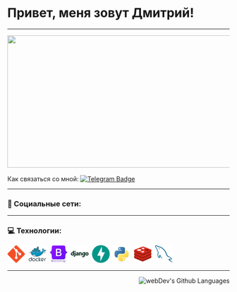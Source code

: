 
# Привет, меня зовут Дмитрий!

---


        
<div align="center">
  <img src="https://media.giphy.com/media/dWesBcTLavkZuG35MI/giphy.gif" width="600" height="300"/>
</div>

    



Как связаться со мной: [![Telegram Badge](https://img.shields.io/badge/Dima_Litvinenko-blue?style=flat&logo=Telegram&logoColor=white)](https://t.me/Dima_Litvinenko)


---

### 🤝 Социальные сети:


---

### 💻 Технологии:

<div>
  <img src="https://github.com/devicons/devicon/blob/master/icons/git/git-original.svg" title="git" alt="git" width="40" height="40"/>&nbsp
  <img src="https://github.com/devicons/devicon/blob/master/icons/docker/docker-original-wordmark.svg" title="Docker" alt="Docker" width="40" height="40"/>&nbsp
  <img src="https://github.com/devicons/devicon/blob/master/icons/bootstrap/bootstrap-original-wordmark.svg" title="Bootstrap" alt="Docker" width="40" height="40"/>&nbsp
  <img src="https://github.com/devicons/devicon/blob/master/icons/django/django-plain-wordmark.svg" title="Django" alt="Docker" width="40" height="40"/>&nbsp
  <img src="https://github.com/devicons/devicon/blob/master/icons/fastapi/fastapi-original.svg" title="FasAPI" alt="FasAPI" width="40" height="40"/>&nbsp
  <img src="https://github.com/devicons/devicon/blob/master/icons/python/python-original.svg" title="Python" alt="Python" width="40" height="40"/>&nbsp
  <img src="https://github.com/devicons/devicon/blob/master/icons/redis/redis-original.svg" title="Redis" alt="Redis" width="40" height="40"/>&nbsp
  <img src="https://github.com/devicons/devicon/blob/master/icons/mysql/mysql-original.svg" title="Mysql" alt="Mysql" width="40" height="40"/>&nbsp
</div>

---

<td>
<img height="295px" align="right" alt="webDev's Github Languages" src="https://github-readme-stats-sigma-five.vercel.app/api/top-langs/?username=dmitry313233&layout=compact&theme=vision-friendly-dark" />
</td>


